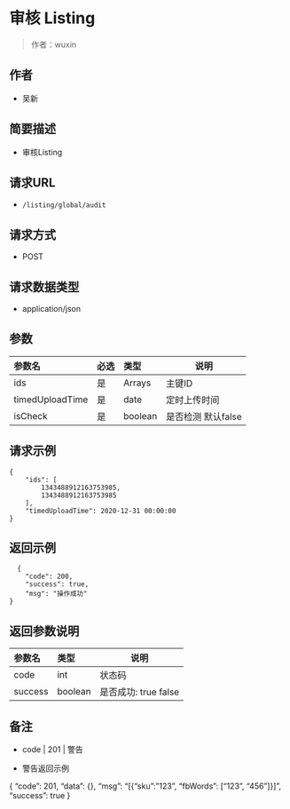 # 审核 Listing

> 作者：wuxin

## 作者
- 吴新


## 简要描述

- 审核Listing

## 请求URL
- `/listing/global/audit`

## 请求方式
- POST

## 请求数据类型
- application/json

## 参数

|参数名|必选|类型|说明|
|:----    |:---|:----- |-----   |
|ids |是  |Arrays |主键ID   |
|timedUploadTime |是  |date | 定时上传时间    |
|isCheck     |是  |boolean | 是否检测 默认false    |

## 请求示例
```
{
    "ids": [
		1343488912163753985,
		1343488912163753985
	],
    "timedUploadTime": 2020-12-31 00:00:00
}
```

## 返回示例

```
  {
    "code": 200,
    "success": true,
    "msg": "操作成功"
}
```

## 返回参数说明 

|参数名|类型|说明|
|:-----  |:-----|-----                           |
|code |int   |状态码 |
|success |boolean   |是否成功: true false |

## 备注 

- code | 201 | 警告


- 警告返回示例

{
“code”: 201,
“data”: {},
“msg”: “[{“sku”:”123”, “fbWords”: [“123”, “456”]}]”,
“success”: true
}